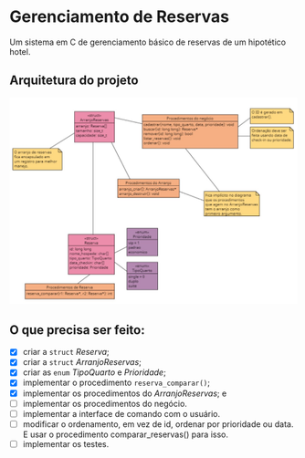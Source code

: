 # Gerenciamento de Reservas
Um sistema em C de gerenciamento básico de reservas de um hipotético hotel.
## Arquitetura do projeto
![arquitetura do projeto](diagrama_arquitetura.jpeg)
## O que precisa ser feito:
- [x] criar a `struct` *Reserva*;
- [x] criar a `struct` *ArranjoReservas*;
- [x] criar as `enum` *TipoQuarto* e *Prioridade*;
- [x] implementar o procedimento `reserva_comparar()`;
- [x] implementar os procedimentos do *ArranjoReservas*; e
- [ ] implementar os procedimentos do negócio.
- [ ] implementar a interface de comando com o usuário.
- [ ] modificar o ordenamento, em vez de id, ordenar por prioridade ou data. E usar o procedimento comparar_reservas() para isso.
- [ ] implementar os testes.

